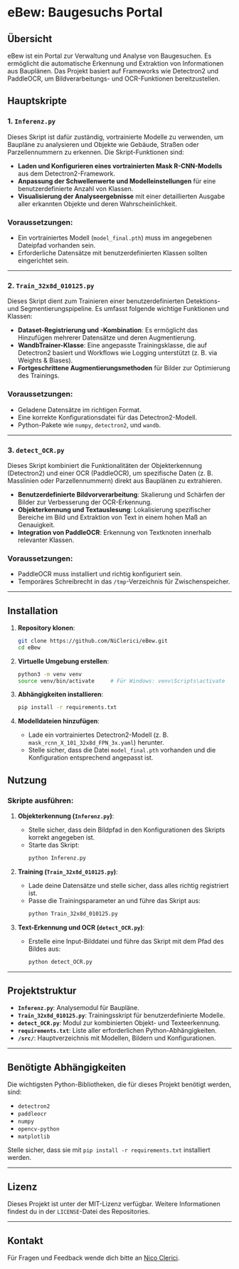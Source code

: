 # eBew: Baugesuchs Portal

## Übersicht
eBew ist ein Portal zur Verwaltung und Analyse von Baugesuchen. Es ermöglicht die automatische Erkennung und Extraktion von Informationen aus Bauplänen. Das Projekt basiert auf Frameworks wie Detectron2 und PaddleOCR, um Bildverarbeitungs- und OCR-Funktionen bereitzustellen.

## Hauptskripte

### 1. `Inferenz.py`
Dieses Skript ist dafür zuständig, vortrainierte Modelle zu verwenden, um Baupläne zu analysieren und Objekte wie Gebäude, Straßen oder Parzellennummern zu erkennen. Die Skript-Funktionen sind:

- **Laden und Konfigurieren eines vortrainierten Mask R-CNN-Modells** aus dem Detectron2-Framework.
- **Anpassung der Schwellenwerte und Modelleinstellungen** für eine benutzerdefinierte Anzahl von Klassen.
- **Visualisierung der Analyseergebnisse** mit einer detaillierten Ausgabe aller erkannten Objekte und deren Wahrscheinlichkeit.

### Voraussetzungen:
- Ein vortrainiertes Modell (`model_final.pth`) muss im angegebenen Dateipfad vorhanden sein.
- Erforderliche Datensätze mit benutzerdefinierten Klassen sollten eingerichtet sein.

---

### 2. `Train_32x8d_010125.py`
Dieses Skript dient zum Trainieren einer benutzerdefinierten Detektions- und Segmentierungspipeline. Es umfasst folgende wichtige Funktionen und Klassen:

- **Dataset-Registrierung und -Kombination**: Es ermöglicht das Hinzufügen mehrerer Datensätze und deren Augmentierung.
- **WandbTrainer-Klasse**: Eine angepasste Trainingsklasse, die auf Detectron2 basiert und Workflows wie Logging unterstützt (z. B. via Weights & Biases).
- **Fortgeschrittene Augmentierungsmethoden** für Bilder zur Optimierung des Trainings.

### Voraussetzungen:
- Geladene Datensätze im richtigen Format.
- Eine korrekte Konfigurationsdatei für das Detectron2-Modell.
- Python-Pakete wie `numpy`, `detectron2`, und `wandb`.

---

### 3. `detect_OCR.py`
Dieses Skript kombiniert die Funktionalitäten der Objekterkennung (Detectron2) und einer OCR (PaddleOCR), um spezifische Daten (z. B. Masslinien oder Parzellennummern) direkt aus Bauplänen zu extrahieren.

- **Benutzerdefinierte Bildvorverarbeitung**: Skalierung und Schärfen der Bilder zur Verbesserung der OCR-Erkennung.
- **Objekterkennung und Textauslesung**: Lokalisierung spezifischer Bereiche im Bild und Extraktion von Text in einem hohen Maß an Genauigkeit.
- **Integration von PaddleOCR**: Erkennung von Textknoten innerhalb relevanter Klassen.

### Voraussetzungen:
- PaddleOCR muss installiert und richtig konfiguriert sein.
- Temporäres Schreibrecht in das `/tmp`-Verzeichnis für Zwischenspeicher.

---

## Installation

1. **Repository klonen**:
    ```bash
    git clone https://github.com/NiClerici/eBew.git
    cd eBew
    ```

2. **Virtuelle Umgebung erstellen**:
    ```bash
    python3 -m venv venv
    source venv/bin/activate     # Für Windows: venv\Scripts\activate
    ```

3. **Abhängigkeiten installieren**:
    ```bash
    pip install -r requirements.txt
    ```

4. **Modelldateien hinzufügen**:
    - Lade ein vortrainiertes Detectron2-Modell (z. B. `mask_rcnn_X_101_32x8d_FPN_3x.yaml`) herunter.
    - Stelle sicher, dass die Datei `model_final.pth` vorhanden und die Konfiguration entsprechend angepasst ist.

## Nutzung

### Skripte ausführen:

1. **Objekterkennung (`Inferenz.py`)**:
    - Stelle sicher, dass dein Bildpfad in den Konfigurationen des Skripts korrekt angegeben ist.
    - Starte das Skript:
        ```bash
        python Inferenz.py
        ```

2. **Training (`Train_32x8d_010125.py`)**:
    - Lade deine Datensätze und stelle sicher, dass alles richtig registriert ist.
    - Passe die Trainingsparameter an und führe das Skript aus:
        ```bash
        python Train_32x8d_010125.py
        ```

3. **Text-Erkennung und OCR (`detect_OCR.py`)**:
    - Erstelle eine Input-Bilddatei und führe das Skript mit dem Pfad des Bildes aus:
        ```bash
        python detect_OCR.py
        ```

---

## Projektstruktur

- **`Inferenz.py`**: Analysemodul für Baupläne.
- **`Train_32x8d_010125.py`**: Trainingsskript für benutzerdefinierte Modelle.
- **`detect_OCR.py`**: Modul zur kombinierten Objekt- und Texteerkennung.
- **`requirements.txt`**: Liste aller erforderlichen Python-Abhängigkeiten.
- **`/src/`**: Hauptverzeichnis mit Modellen, Bildern und Konfigurationen.

---

## Benötigte Abhängigkeiten
Die wichtigsten Python-Bibliotheken, die für dieses Projekt benötigt werden, sind:
- `detectron2`
- `paddleocr`
- `numpy`
- `opencv-python`
- `matplotlib`

Stelle sicher, dass sie mit `pip install -r requirements.txt` installiert werden.

---

## Lizenz
Dieses Projekt ist unter der MIT-Lizenz verfügbar. Weitere Informationen findest du in der `LICENSE`-Datei des Repositories.

---

## Kontakt
Für Fragen und Feedback wende dich bitte an [Nico Clerici](mailto:nico.clerici@example.com).